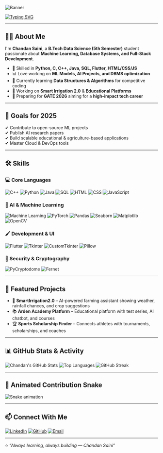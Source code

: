 <!-- Banner -->
![Banner](https://capsule-render.vercel.app/api?type=waving&color=0:ff7eb3,100:6a11cb&height=250&section=header&text=Hey!%20I'm%20Chandan%20Saini&fontSize=50&fontColor=ffffff&animation=fadeIn&fontAlignY=40)

<!-- Typing Animation -->
[![Typing SVG](https://readme-typing-svg.herokuapp.com?font=Fira+Code&size=26&duration=3000&pause=800&color=FF6C6C&width=800&lines=B.Tech+Data+Science+Student;Machine+Learning+%7C+DBMS+%7C+Full+Stack+Dev;Always+Learning+and+Building)](https://git.io/typing-svg)

---

## 👨‍💻 About Me
I'm **Chandan Saini**, a **B.Tech Data Science (5th Semester)** student passionate about **Machine Learning, Database Systems, and Full-Stack Development**.

- 🚀 Skilled in **Python, C, C++, Java, SQL, Flutter, HTML/CSS/JS**  
- 📊 Love working on **ML Models, AI Projects, and DBMS optimization**  
- 🌱 Currently learning **Data Structures & Algorithms** for competitive coding  
- 📌 Working on **Smart Irrigation 2.0** & **Educational Platforms**  
- 🎯 Preparing for **GATE 2026** aiming for a **high-impact tech career**  

---

## 🎯 Goals for 2025
✔ Contribute to open-source ML projects  
✔ Publish AI research papers  
✔ Build scalable educational & agriculture-based applications  
✔ Master Cloud & DevOps tools  

---

## 🛠 Skills

### 💻 Core Languages
![C++](https://img.shields.io/badge/-C++-00599C?style=for-the-badge&logo=cplusplus&logoColor=white)
![Python](https://img.shields.io/badge/-Python-3776AB?style=for-the-badge&logo=python&logoColor=white)
![Java](https://img.shields.io/badge/-Java-007396?style=for-the-badge&logo=java&logoColor=white)
![SQL](https://img.shields.io/badge/-SQL-4479A1?style=for-the-badge&logo=postgresql&logoColor=white)
![HTML](https://img.shields.io/badge/-HTML5-E34F26?style=for-the-badge&logo=html5&logoColor=white)
![CSS](https://img.shields.io/badge/-CSS3-1572B6?style=for-the-badge&logo=css3&logoColor=white)
![JavaScript](https://img.shields.io/badge/-JavaScript-F7DF1E?style=for-the-badge&logo=javascript&logoColor=black)

### 🤖 AI & Machine Learning
![Machine Learning](https://img.shields.io/badge/-Machine%20Learning-102230?style=for-the-badge&logo=tensorflow&logoColor=orange)
![PyTorch](https://img.shields.io/badge/-PyTorch-EE4C2C?style=for-the-badge&logo=pytorch&logoColor=white)
![Pandas](https://img.shields.io/badge/-Pandas-150458?style=for-the-badge&logo=pandas&logoColor=white)
![Seaborn](https://img.shields.io/badge/-Seaborn-009688?style=for-the-badge&logo=seaborn&logoColor=white)
![Matplotlib](https://img.shields.io/badge/-Matplotlib-11557c?style=for-the-badge&logo=plotly&logoColor=white)
![OpenCV](https://img.shields.io/badge/-OpenCV-5C3EE8?style=for-the-badge&logo=opencv&logoColor=white)

### 🖌 Development & UI
![Flutter](https://img.shields.io/badge/-Flutter-02569B?style=for-the-badge&logo=flutter&logoColor=white)
![Tkinter](https://img.shields.io/badge/-Tkinter-FF6F00?style=for-the-badge&logo=python&logoColor=white)
![CustomTkinter](https://img.shields.io/badge/-CustomTkinter-00C853?style=for-the-badge&logo=python&logoColor=white)
![Pillow](https://img.shields.io/badge/-Pillow-4B8BBE?style=for-the-badge&logo=python&logoColor=white)

### 🔐 Security & Cryptography
![PyCryptodome](https://img.shields.io/badge/-PyCryptodome-6A1B9A?style=for-the-badge&logo=python&logoColor=white)
![Fernet](https://img.shields.io/badge/-Fernet-2E7D32?style=for-the-badge&logo=python&logoColor=white)

---

## 📌 Featured Projects
- 🌱 **SmartIrrigation2.0** – AI-powered farming assistant showing weather, rainfall chances, and crop suggestions  
- 📚 **Arden Academy Platform** – Educational platform with test series, AI chatbot, and courses  
- 🏆 **Sports Scholarship Finder** – Connects athletes with tournaments, scholarships, and coaches  

---

## 📊 GitHub Stats & Activity
![Chandan's GitHub Stats](https://github-readme-stats.vercel.app/api?username=Chandan735729&show_icons=true&theme=tokyonight&hide_border=true)
![Top Languages](https://github-readme-stats.vercel.app/api/top-langs/?username=Chandan735729&layout=compact&theme=tokyonight&hide_border=true)
![GitHub Streak](https://streak-stats.demolab.com?user=Chandan735729&theme=tokyonight&hide_border=true)

---

## 🐍 Animated Contribution Snake
![Snake animation](https://raw.githubusercontent.com/Chandan735729/Chandan735729/output/github-contribution-grid-snake-dark.svg)

---

## 📫 Connect With Me
[![LinkedIn](https://img.shields.io/badge/-LinkedIn-0077B5?style=for-the-badge&logo=linkedin&logoColor=white)]([https://linkedin.com/](https://www.linkedin.com/in/chandan-saini-7393a0277?lipi=urn%3Ali%3Apage%3Ad_flagship3_profile_view_base_contact_details%3BoXkqoyN3Rwy%2F1Z3hYir8cQ%3D%3D))
[![GitHub](https://img.shields.io/badge/-GitHub-181717?style=for-the-badge&logo=github&logoColor=white)](https://github.com/Chandan735729)
[![Email](https://img.shields.io/badge/-Email-D14836?style=for-the-badge&logo=gmail&logoColor=white)](mailto:chandan735729@gmail.com)

---
⭐ *“Always learning, always building — Chandan Saini”*

